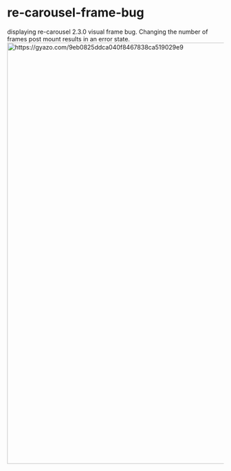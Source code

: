 # re-carousel-frame-bug
displaying re-carousel 2.3.0 visual frame bug. Changing the number of frames post mount results in an error state. 
<img src="/demo.gif" alt="https://gyazo.com/9eb0825ddca040f8467838ca519029e9" width="980"/>